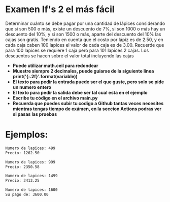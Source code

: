 # Examen If's 2 el más fácil
Determinar cuánto se debe pagar por una cantidad de lápices considerando que si son 500 o más, existe un descuento de 7%, 
si son 1000 o más hay un descuento del 10%, y si son 1500 o más, aparte del descuento del 10% las cajas son gratis.
Teniendo en cuenta que el costo por lápiz es de 2.50, y en cada caja caben 100 lapices el valor de cada caja es de 3.00.
Recuerde que para 100 lapices se requiere 1 caja pero para 101 lapices 2 cajas. Los descuentos se hacen sobre el valor total incluyendo las cajas

- **Puede utilizar math.ceil para redondear**
- **Muestre siempre 2 decimales, puede guiarse de la siguiente linea print('{:.2f}'.format(variable))**
- **El texto para pedir la entrada puede ser el que guste, pero solo se pide un numero entero**
- **El texto para pedir la salida debe ser tal cual esta en el ejemplo**
- **Escribe tu código en el archivo main.py**
- **Recuerda que puedes subir tu codigo a Github tantas veces necesites mientras tengas tiempo de exámen, en la seccion Actions podras ver si pasas las pruebas**

# Ejemplos:
```sh
Numero de lapices: 499
Precio: 1262.50
```
```sh
Numero de lapices: 999
Precio: 2350.58
```
```sh
Numero de lapices: 1499
Precio: 3413.25
```
```sh
Numero de lapices: 1600
Su pago de: 3600.00
```
